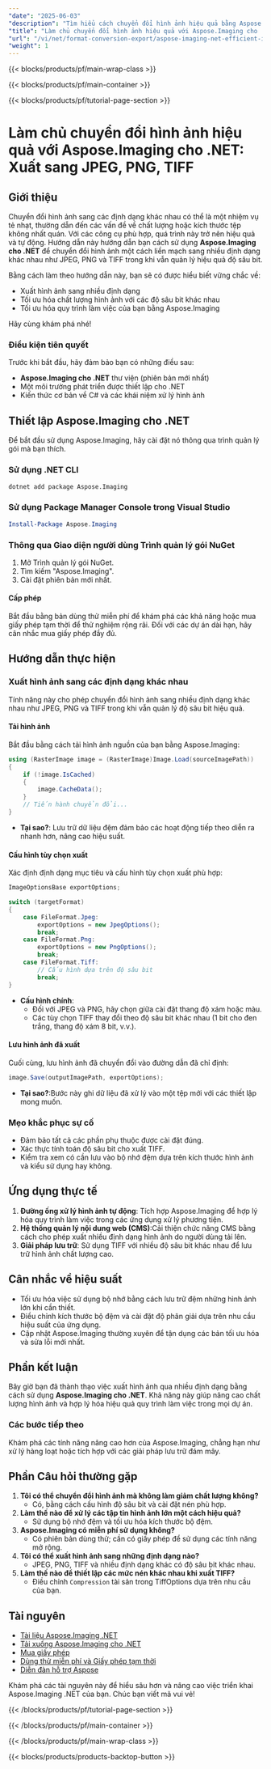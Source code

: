 ```yaml
---
"date": "2025-06-03"
"description": "Tìm hiểu cách chuyển đổi hình ảnh hiệu quả bằng Aspose.Imaging cho .NET. Hướng dẫn này bao gồm xuất sang nhiều định dạng như JPEG, PNG và TIFF trong khi tối ưu hóa chất lượng hình ảnh."
"title": "Làm chủ chuyển đổi hình ảnh hiệu quả với Aspose.Imaging cho .NET&#58; Xuất sang JPEG, PNG, TIFF"
"url": "/vi/net/format-conversion-export/aspose-imaging-net-efficient-image-conversion/"
"weight": 1
---
```


{{< blocks/products/pf/main-wrap-class >}}

{{< blocks/products/pf/main-container >}}

{{< blocks/products/pf/tutorial-page-section >}}
# Làm chủ chuyển đổi hình ảnh hiệu quả với Aspose.Imaging cho .NET: Xuất sang JPEG, PNG, TIFF

## Giới thiệu

Chuyển đổi hình ảnh sang các định dạng khác nhau có thể là một nhiệm vụ tẻ nhạt, thường dẫn đến các vấn đề về chất lượng hoặc kích thước tệp không nhất quán. Với các công cụ phù hợp, quá trình này trở nên hiệu quả và tự động. Hướng dẫn này hướng dẫn bạn cách sử dụng **Aspose.Imaging cho .NET** để chuyển đổi hình ảnh một cách liền mạch sang nhiều định dạng khác nhau như JPEG, PNG và TIFF trong khi vẫn quản lý hiệu quả độ sâu bit.

Bằng cách làm theo hướng dẫn này, bạn sẽ có được hiểu biết vững chắc về:
- Xuất hình ảnh sang nhiều định dạng
- Tối ưu hóa chất lượng hình ảnh với các độ sâu bit khác nhau
- Tối ưu hóa quy trình làm việc của bạn bằng Aspose.Imaging

Hãy cùng khám phá nhé!

### Điều kiện tiên quyết
Trước khi bắt đầu, hãy đảm bảo bạn có những điều sau:
- **Aspose.Imaging cho .NET** thư viện (phiên bản mới nhất)
- Một môi trường phát triển được thiết lập cho .NET
- Kiến thức cơ bản về C# và các khái niệm xử lý hình ảnh

## Thiết lập Aspose.Imaging cho .NET
Để bắt đầu sử dụng Aspose.Imaging, hãy cài đặt nó thông qua trình quản lý gói mà bạn thích.

### Sử dụng .NET CLI
```bash
dotnet add package Aspose.Imaging
```

### Sử dụng Package Manager Console trong Visual Studio
```powershell
Install-Package Aspose.Imaging
```

### Thông qua Giao diện người dùng Trình quản lý gói NuGet
1. Mở Trình quản lý gói NuGet.
2. Tìm kiếm "Aspose.Imaging".
3. Cài đặt phiên bản mới nhất.

#### Cấp phép
Bắt đầu bằng bản dùng thử miễn phí để khám phá các khả năng hoặc mua giấy phép tạm thời để thử nghiệm rộng rãi. Đối với các dự án dài hạn, hãy cân nhắc mua giấy phép đầy đủ.

## Hướng dẫn thực hiện

### Xuất hình ảnh sang các định dạng khác nhau
Tính năng này cho phép chuyển đổi hình ảnh sang nhiều định dạng khác nhau như JPEG, PNG và TIFF trong khi vẫn quản lý độ sâu bit hiệu quả.

#### Tải hình ảnh
Bắt đầu bằng cách tải hình ảnh nguồn của bạn bằng Aspose.Imaging:
```csharp
using (RasterImage image = (RasterImage)Image.Load(sourceImagePath))
{
    if (!image.IsCached)
    {
        image.CacheData();
    }
    // Tiến hành chuyển đổi...
}
```
- **Tại sao?**: Lưu trữ dữ liệu đệm đảm bảo các hoạt động tiếp theo diễn ra nhanh hơn, nâng cao hiệu suất.

#### Cấu hình tùy chọn xuất
Xác định định dạng mục tiêu và cấu hình tùy chọn xuất phù hợp:
```csharp
ImageOptionsBase exportOptions;

switch (targetFormat)
{
    case FileFormat.Jpeg:
        exportOptions = new JpegOptions();
        break;
    case FileFormat.Png:
        exportOptions = new PngOptions();
        break;
    case FileFormat.Tiff:
        // Cấu hình dựa trên độ sâu bit
        break;
}
```
- **Cấu hình chính**:
  - Đối với JPEG và PNG, hãy chọn giữa cài đặt thang độ xám hoặc màu.
  - Các tùy chọn TIFF thay đổi theo độ sâu bit khác nhau (1 bit cho đen trắng, thang độ xám 8 bit, v.v.).

#### Lưu hình ảnh đã xuất
Cuối cùng, lưu hình ảnh đã chuyển đổi vào đường dẫn đã chỉ định:
```csharp
image.Save(outputImagePath, exportOptions);
```
- **Tại sao?**:Bước này ghi dữ liệu đã xử lý vào một tệp mới với các thiết lập mong muốn.

### Mẹo khắc phục sự cố
- Đảm bảo tất cả các phần phụ thuộc được cài đặt đúng.
- Xác thực tính toán độ sâu bit cho xuất TIFF.
- Kiểm tra xem có cần lưu vào bộ nhớ đệm dựa trên kích thước hình ảnh và kiểu sử dụng hay không.

## Ứng dụng thực tế
1. **Đường ống xử lý hình ảnh tự động**: Tích hợp Aspose.Imaging để hợp lý hóa quy trình làm việc trong các ứng dụng xử lý phương tiện.
2. **Hệ thống quản lý nội dung web (CMS)**:Cải thiện chức năng CMS bằng cách cho phép xuất nhiều định dạng hình ảnh do người dùng tải lên.
3. **Giải pháp lưu trữ**: Sử dụng TIFF với nhiều độ sâu bit khác nhau để lưu trữ hình ảnh chất lượng cao.

## Cân nhắc về hiệu suất
- Tối ưu hóa việc sử dụng bộ nhớ bằng cách lưu trữ đệm những hình ảnh lớn khi cần thiết.
- Điều chỉnh kích thước bộ đệm và cài đặt độ phân giải dựa trên nhu cầu hiệu suất của ứng dụng.
- Cập nhật Aspose.Imaging thường xuyên để tận dụng các bản tối ưu hóa và sửa lỗi mới nhất.

## Phần kết luận
Bây giờ bạn đã thành thạo việc xuất hình ảnh qua nhiều định dạng bằng cách sử dụng **Aspose.Imaging cho .NET**. Khả năng này giúp nâng cao chất lượng hình ảnh và hợp lý hóa hiệu quả quy trình làm việc trong mọi dự án.

### Các bước tiếp theo
Khám phá các tính năng nâng cao hơn của Aspose.Imaging, chẳng hạn như xử lý hàng loạt hoặc tích hợp với các giải pháp lưu trữ đám mây.

## Phần Câu hỏi thường gặp
1. **Tôi có thể chuyển đổi hình ảnh mà không làm giảm chất lượng không?**
   - Có, bằng cách cấu hình độ sâu bit và cài đặt nén phù hợp.
2. **Làm thế nào để xử lý các tập tin hình ảnh lớn một cách hiệu quả?**
   - Sử dụng bộ nhớ đệm và tối ưu hóa kích thước bộ đệm.
3. **Aspose.Imaging có miễn phí sử dụng không?**
   - Có phiên bản dùng thử; cần có giấy phép để sử dụng các tính năng mở rộng.
4. **Tôi có thể xuất hình ảnh sang những định dạng nào?**
   - JPEG, PNG, TIFF và nhiều định dạng khác có độ sâu bit khác nhau.
5. **Làm thế nào để thiết lập các mức nén khác nhau khi xuất TIFF?**
   - Điều chỉnh `Compression` tài sản trong TiffOptions dựa trên nhu cầu của bạn.

## Tài nguyên
- [Tài liệu Aspose.Imaging .NET](https://reference.aspose.com/imaging/net/)
- [Tải xuống Aspose.Imaging cho .NET](https://releases.aspose.com/imaging/net/)
- [Mua giấy phép](https://purchase.aspose.com/buy)
- [Dùng thử miễn phí và Giấy phép tạm thời](https://releases.aspose.com/imaging/net/)
- [Diễn đàn hỗ trợ Aspose](https://forum.aspose.com/c/imaging/10)

Khám phá các tài nguyên này để hiểu sâu hơn và nâng cao việc triển khai Aspose.Imaging .NET của bạn. Chúc bạn viết mã vui vẻ!

{{< /blocks/products/pf/tutorial-page-section >}}

{{< /blocks/products/pf/main-container >}}

{{< /blocks/products/pf/main-wrap-class >}}

{{< blocks/products/products-backtop-button >}}